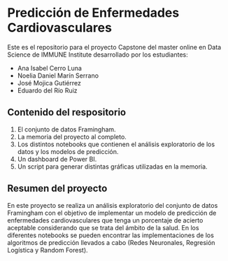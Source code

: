 # Predicción de Enfermedades Cardiovasculares
Este es el repositorio para el proyecto Capstone del master online en Data Science de IMMUNE
Institute desarrollado por los estudiantes:
- Ana Isabel Cerro Luna
- Noelia Daniel Marín Serrano
- José Mojica Gutiérrez
- Eduardo del Río Ruiz

## Contenido del respositorio
1. El conjunto de datos Framingham.
2. La memoria del proyecto al completo.
3. Los distintos notebooks que contienen el análisis exploratorio de los datos y los modelos
   de predicción.
5. Un dashboard de Power BI.
6. Un script para generar distintas gráficas utilizadas en la memoria.

## Resumen del proyecto
En este proyecto se realiza un análisis exploratorio del conjunto de datos Framingham con el
objetivo de implementar un modelo de predicción de enfermedades cardiovasculares que tenga un
porcentaje de acierto aceptable considerando que se trata del ámbito de la salud. En los 
diferentes notebooks se pueden encontrar las implementaciones de los algoritmos de predicción
llevados a cabo (Redes Neuronales, Regresión Logística y Random Forest).
